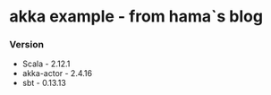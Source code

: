 # akka example - from hama`s blog

### Version
* Scala - 2.12.1
* akka-actor - 2.4.16
* sbt - 0.13.13


